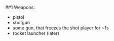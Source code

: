 ##1 Weapons:
- pistol
- shotgun
- some gun, that freezes the shot player for ~1s
- rocket launcher (later)